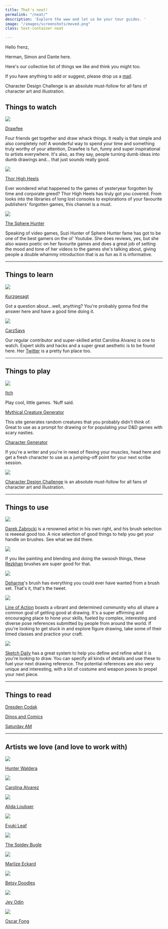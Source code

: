 ```yaml
---
title: That's neat!
permalink: "/neat/"
description: 'Explore the www and let us be your tour guides. '
image: "/images/screenshots/moved.png"
class: text-container neat

---
```

Hello frenz,

Herman, Simon and Dante here.

Here's our collective list of things we like and think you might too.

If you have anything to add or suggest, please drop us a [mail](dante@justsketch.me).

Character Design Challenge is an absolute must-follow for all fans of character art and illustration. 

## Things to watch

![](/uploads/dd9w1w9-65452fbb-3ee0-487d-9177-9199c3f83fa1.jpeg)

[Drawfee](https://www.youtube.com/channel/UCoal_hpPIPAnWlG-kWHLheA)

Four friends get together and draw whack things. It really is that simple and also completely not! A wonderful way to spend your time and something truly worthy of your attention, Drawfee is fun, funny and super inspirational to artists everywhere. It's also, as they say, people turning dumb ideas into dumb drawings and... that just sounds really good.

![](/uploads/channels4_banner.jpeg)

[Thor High Heels](https://www.youtube.com/user/ThorHighHeels)

Ever wondered what happened to the games of yesteryear forgotten by time and corporate greed? Thor High Heels has truly got you covered. From looks into the libraries of long lost consoles to explorations of your favourite publishers' forgotten games, this channel is a must.

![](/uploads/maxresdefault.jpeg)

[The Sphere Hunter](https://www.youtube.com/channel/UCJhsl2VeLfSXzkutwlICyZw)

Speaking of video games, Suzi Hunter of Sphere Hunter fame has got to be one of the best gamers on the ol' Youtube. She does reviews, yes, but she also waxes poetic on her favourite games and does a great job of setting the mood and tone of her videos to the games she's talking about, giving people a double whammy introduction that is as fun as it is informative.

***

## Things to learn

![](/uploads/63565101.png)

[Kurzgesagt](https://www.youtube.com/user/Kurzgesagt)

Got a question about...well, anything? You're probably gonna find the answer here and have a good time doing it.

![](/uploads/screenshot-2021-05-03-at-12-31-48.png)

[CarzSays](https://www.youtube.com/channel/UCR427OqwOrf_APbG8oIP14A)

Our regular contributor and super-skilled artist Carolina Alvarez is one to watch. Expert skills and hacks and a super great aesthetic is to be found here. Her [Twitter](https://twitter.com/CarlzSays) is a pretty fun place too.

***

## Things to play

![](/uploads/collections-1x.png)

[Itch](itch.io)

Play cool, little games. 'Nuff said.

[Mythical Creature Generator](https://www.generatormix.com/mythical-creatures-generator)

This site generates random creatures that you probably didn't think of. Great to use as a prompt for drawing or for populating your D&D games with scary nasties.

[Character Generator](https://www.character-generator.org.uk/)

If you're a writer and you're in need of flexing your muscles, head here and get a fresh character to use as a jumping-off point for your next scribe session.

![](/uploads/screenshot-2022-09-27-at-10-58-17.png)

[Character Design Challenge](https://characterdesignreferences.com/) is an absolute must-follow for all fans of character art and illustration. 

***

## Things to use

![](/uploads/11-droz-brushes-gimp.jpeg)

[Darek Zabrocki](https://www.deviantart.com/darekzabrocki/art/FREE-PHOTOSHOP-BRUSHES-DAREK-ZABROCKI-BRUSH-SET-431393487) is a renowned artist in his own right, and his brush selection is reeeeal good too. A nice selection of good things to help you get your handle on brushes. See what we did there.

![](/uploads/d5tmmhk-c8848b23-33b4-41fd-8968-57559cf6d5eb.jpeg)

If you like painting and blending and doing the swoosh things, these [Rezkhan](https://www.deviantart.com/rezshirmeen/art/RezKhan-Brushes-2013-352095320) brushes are super good for that.

![](/uploads/d779u6q-1c1a07b7-825d-48f0-8fee-7c0131d8ef64.jpeg)

[Deharme](https://www.deviantart.com/deharme/art/Deharme-BRUSHES-Photoshop-CC-435479570)'s brush has everything you could ever have wanted from a brush set. That's it, that's the tweet.

![](/uploads/screenshot-2021-07-09-at-08-23-51.png)

[Line of Action](https://line-of-action.com/practice-tools/figure-drawing) boasts a vibrant and determined community who all share a common goal of getting good at drawing. It's a super affirming and encouraging place to hone your skills, fueled by complex, interesting and diverse pose references submitted by people from around the world. If you're looking to get stuck in and explore figure drawing, take some of their timed classes and practice your craft.

![](/uploads/screenshot-2021-07-09-at-08-24-18.png)

[Sketch Daily](http://reference.sketchdaily.net/en) has a great system to help you define and refine what it is you're looking to draw. You can specify all kinds of details and use these to fuel your next drawing reference. The potential references are also very unique and interesting, with a lot of costume and weapon poses to propel your next piece.

***

## Things to read

[Dresden Codak](http://dresdencodak.com/)

[Dinos and Comics ](https://dinosandcomics.com/)

[Saturday AM](https://www.saturday-am.com/)

***

## Artists we love (and love to work with)

![](/uploads/screenshot-2021-05-04-at-13-39-15.png)

[Hunter Waldera](https://www.instagram.com/snacktoast/)

![](/uploads/ef_pbpxwsaap_o0.jpeg)

[Carolina Alvarez](https://twitter.com/CarlzSays)

![](/uploads/look-6.png)

[Alida Loubser](https://www.instagram.com/artofalida/)

![](/uploads/screenshot-2021-05-04-at-13-37-58.png)

[Eyuki Leaf]()

![](/uploads/screenshot-2021-05-04-at-13-35-31.png)

[The Spidey Bugle](https://twitter.com/TheSpideyBugle)

![](/uploads/mikasa-5.png)

[Marlize Eckard](https://www.instagram.com/voilent_vi/)

![](/uploads/eputnurxmaardrf.jpeg)

[Betsy Doodles](https://www.instagram.com/betsy_doodles/)

![](/uploads/epsdba4xyaarv_a.jpeg)

[Jey Odin](https://twitter.com/JeyOdin)

![](/uploads/erviugavcaavmud.jpeg)

[Oscar Fong](https://twitter.com/fongfumaster)